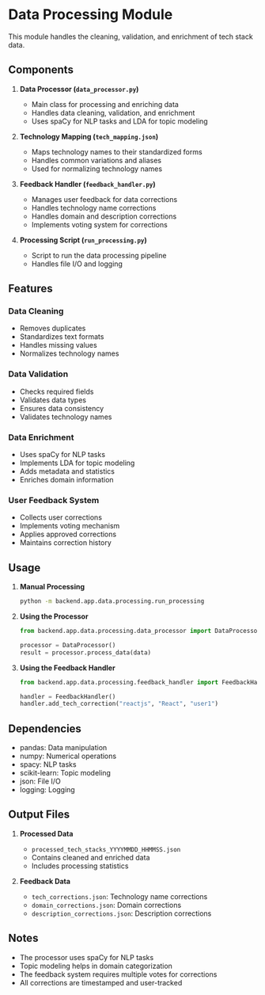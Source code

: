 # Data Processing Module

This module handles the cleaning, validation, and enrichment of tech stack data.

## Components

1. **Data Processor (`data_processor.py`)**
   - Main class for processing and enriching data
   - Handles data cleaning, validation, and enrichment
   - Uses spaCy for NLP tasks and LDA for topic modeling

2. **Technology Mapping (`tech_mapping.json`)**
   - Maps technology names to their standardized forms
   - Handles common variations and aliases
   - Used for normalizing technology names

3. **Feedback Handler (`feedback_handler.py`)**
   - Manages user feedback for data corrections
   - Handles technology name corrections
   - Handles domain and description corrections
   - Implements voting system for corrections

4. **Processing Script (`run_processing.py`)**
   - Script to run the data processing pipeline
   - Handles file I/O and logging

## Features

### Data Cleaning
- Removes duplicates
- Standardizes text formats
- Handles missing values
- Normalizes technology names

### Data Validation
- Checks required fields
- Validates data types
- Ensures data consistency
- Validates technology names

### Data Enrichment
- Uses spaCy for NLP tasks
- Implements LDA for topic modeling
- Adds metadata and statistics
- Enriches domain information

### User Feedback System
- Collects user corrections
- Implements voting mechanism
- Applies approved corrections
- Maintains correction history

## Usage

1. **Manual Processing**
   ```bash
   python -m backend.app.data.processing.run_processing
   ```

2. **Using the Processor**
   ```python
   from backend.app.data.processing.data_processor import DataProcessor
   
   processor = DataProcessor()
   result = processor.process_data(data)
   ```

3. **Using the Feedback Handler**
   ```python
   from backend.app.data.processing.feedback_handler import FeedbackHandler
   
   handler = FeedbackHandler()
   handler.add_tech_correction("reactjs", "React", "user1")
   ```

## Dependencies

- pandas: Data manipulation
- numpy: Numerical operations
- spacy: NLP tasks
- scikit-learn: Topic modeling
- json: File I/O
- logging: Logging

## Output Files

1. **Processed Data**
   - `processed_tech_stacks_YYYYMMDD_HHMMSS.json`
   - Contains cleaned and enriched data
   - Includes processing statistics

2. **Feedback Data**
   - `tech_corrections.json`: Technology name corrections
   - `domain_corrections.json`: Domain corrections
   - `description_corrections.json`: Description corrections

## Notes

- The processor uses spaCy for NLP tasks
- Topic modeling helps in domain categorization
- The feedback system requires multiple votes for corrections
- All corrections are timestamped and user-tracked 